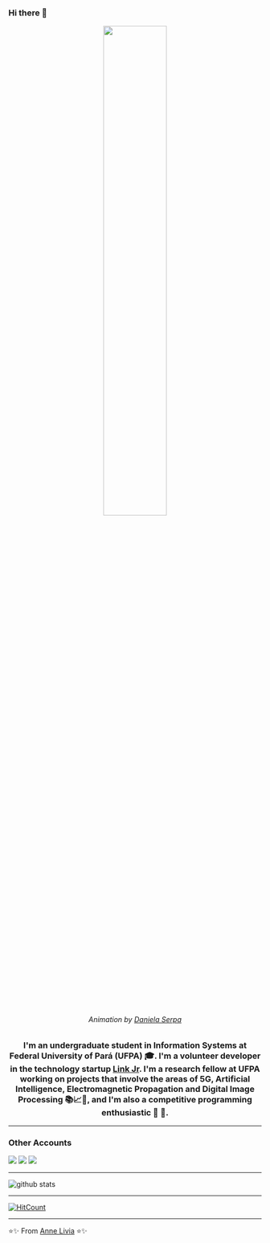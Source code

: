 ### Hi there 👋

<p align="center"><img width=50% src="https://miro.medium.com/max/1600/0*K2WLMTExLyida7OR.gif"></p>
<h6  align="center">Animation by <a href="https://dribbble.com/daniserpa" target="_blank">Daniela Serpa</a></h6>

<h3 align="center">I'm an undergraduate student in Information Systems at Federal University of Pará (UFPA) 🎓. I'm a volunteer developer in the technology startup <a href="http://linkjrcastanhal.ufpa.br" target="_blank">Link Jr</a>. I'm a research fellow at UFPA working on projects that involve the areas of 5G, Artificial Intelligence, Electromagnetic Propagation and Digital Image Processing 📚📈🔬, and I'm also a competitive programming enthusiastic 🤩 🎈. </h3>

---------------------------------------------------------------------------------------------------------------------------------------------------------------------------------
### Other Accounts

[<img src="https://img.shields.io/badge/instagram-%23E4405F.svg?&style=for-the-badge&logo=instagram&logoColor=white"/>](https://instagram.com/anneliviia)
[<img src="https://img.shields.io/badge/facebook-%231877F2.svg?&style=for-the-badge&logo=facebook&logoColor=white"/>](https://www.facebook.com/annelivia)
[<img src="https://img.shields.io/badge/linkedin-%230077B5.svg?&style=for-the-badge&logo=linkedin&logoColor=white"/>](https://www.linkedin.com/in/annelivia/")

---------------------------------------------------------------------------------------------------------------------------------------------------------------------------------

![github stats](https://github-readme-stats.vercel.app/api?username=AnneLivia&show_icons=true)


---------------------------------------------------------------------------------------------------------------------------------------------------------------------------------

[![HitCount](http://hits.dwyl.com/annelivia/annelivia.svg)](http://hits.dwyl.com/annelivia/annelivia) <br>

---------------------------------------------------------------------------------------------------------------------------------------------------------------------------------

⭐️✨ From [Anne Livia](https://github.com/annelivia) ⭐️✨
<!--
**AnneLivia/AnneLivia** is a ✨ _special_ ✨ repository because its `README.md` (this file) appears on your GitHub profile.

Here are some ideas to get you started:

- 🔭 I’m currently working on ...
- 🌱 I’m currently learning ...
- 👯 I’m looking to collaborate on ...
- 🤔 I’m looking for help with ...
- 💬 Ask me about ...
- 📫 How to reach me: ...
- 😄 Pronouns: ...
- ⚡ Fun fact: ...
--
